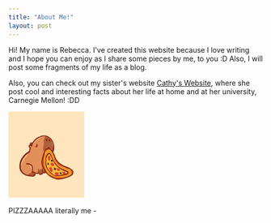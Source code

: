 ```yaml
---
title: "About Me!"
layout: post
---
```

Hi! My name is Rebecca. I've created this website because I love writing and I hope you can enjoy as I share some pieces by me, to you :D
Also, I will post some fragments of my life as a blog.

Also, you can check out my sister's website [Cathy's Website](https://yswcyswc.github.io), where she post cool and interesting facts about her life at home and at her university, Carnegie Mellon! :DD


<img src = "/assets/capybara.jpg" alt = 'cat poo' width = '150' height = '170'>

PIZZZAAAAA literally me -
